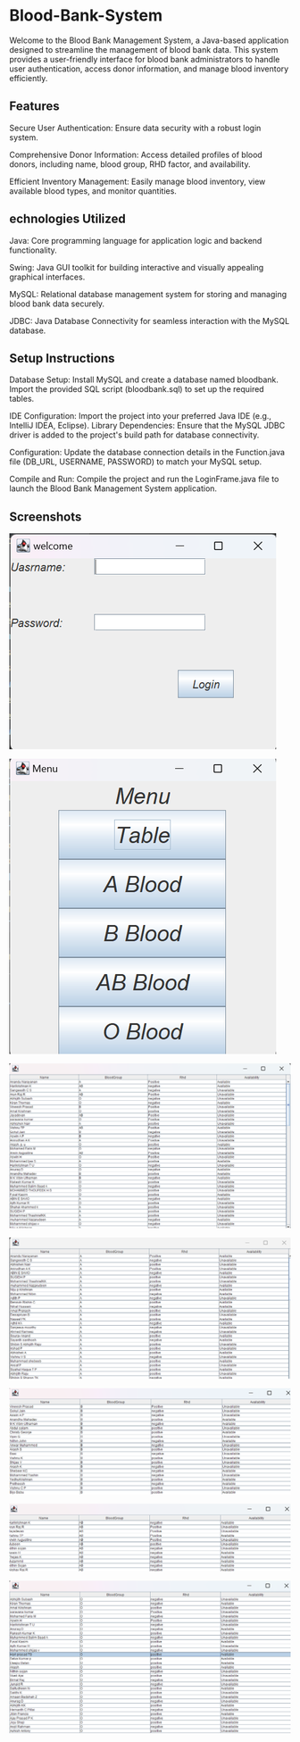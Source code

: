 # Blood-Bank-System
Welcome to the Blood Bank Management System, a Java-based application designed to streamline the management of blood bank data. This system provides a user-friendly interface for blood bank administrators to handle user authentication, access donor information, and manage blood inventory efficiently.

## Features
Secure User Authentication: Ensure data security with a robust login system.

Comprehensive Donor Information: Access detailed profiles of blood donors, including name, blood group, RHD factor, and availability.

Efficient Inventory Management: Easily manage blood inventory, view available blood types, and monitor quantities.

## echnologies Utilized
Java: Core programming language for application logic and backend functionality.

Swing: Java GUI toolkit for building interactive and visually appealing graphical interfaces.

MySQL: Relational database management system for storing and managing blood bank data securely.

JDBC: Java Database Connectivity for seamless interaction with the MySQL database.

## Setup Instructions
Database Setup: Install MySQL and create a database named bloodbank. Import the provided SQL script (bloodbank.sql) to set up the required tables.

IDE Configuration: Import the project into your preferred Java IDE (e.g., IntelliJ IDEA, Eclipse).
Library Dependencies: Ensure that the MySQL JDBC driver is added to the project's build path for database connectivity.

Configuration: Update the database connection details in the Function.java file (DB_URL, USERNAME, PASSWORD) to match your MySQL setup.

Compile and Run: Compile the project and run the LoginFrame.java file to launch the Blood Bank Management System application.

## Screenshots

![image description or alt text](https://github.com/ChengHao1211/Blood-Bank-System/blob/main/Screenshot/BloodBand1.png?raw=true)

![image description or alt text](https://github.com/ChengHao1211/Blood-Bank-System/blob/main/Screenshot/BloodBand2.png?raw=true)

![image description or alt text](https://github.com/ChengHao1211/Blood-Bank-System/blob/main/Screenshot/BloodBand3.png?raw=true)

![image description or alt text](https://github.com/ChengHao1211/Blood-Bank-System/blob/main/Screenshot/BloodBand4.png?raw=true)

![image description or alt text](https://github.com/ChengHao1211/Blood-Bank-System/blob/main/Screenshot/BloodBand5.png?raw=true)

![image description or alt text](https://github.com/ChengHao1211/Blood-Bank-System/blob/main/Screenshot/BloodBand6.png?raw=true)

![image description or alt text](https://github.com/ChengHao1211/Blood-Bank-System/blob/main/Screenshot/BloodBand7.png?raw=true)

